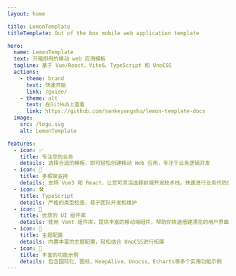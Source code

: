```yaml
---
layout: home

title: LemonTemplate
titleTemplate: Out of the box mobile web application template

hero:
  name: LemonTemplate
  text: 开箱即用的移动 web 应用模板
  tagline: 基于 Vue/React、Vite6、TypeScript 和 UnoCSS
  actions:
    - theme: brand
      text: 快速开始
      link: /guide/
    - theme: alt
      text: 在GitHub上查看
      link: https://github.com/sankeyangshu/lemon-template-docs
  image:
    src: /logo.svg
    alt: LemonTemplate

features:
  - icon: ✅
    title: 专注您的业务
    details: 选择合适的模板，即可轻松创建移动 Web 应用，专注于业务逻辑开发
  - icon: 🚀
    title: 多框架支持
    details: 支持 Vue3 和 React，让您可灵活选择前端开发技术栈，快速进行业务代码的开发和构建
  - icon: 🛠️
    title: TypeScript
    details: 严格的类型检查，易于团队开发和维护
  - icon: 🎨
    title: 优质的 UI 组件库
    details: 使用 Vant 组件库，提供丰富的移动端组件，帮助你快速搭建漂亮的用户界面
  - icon: 🔩
    title: 主题配置
    details: 内置丰富的主题配置，轻松结合 UnoCSS进行拓展
  - icon: 📝
    title: 丰富的功能示例
    details: 包含国际化、图标、KeepAlive、Unocss、Echarts等多个实用功能示例
---
```

